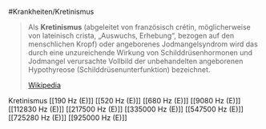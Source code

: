 #Krankheiten/Kretinismus

> Als **Kretinismus** (abgeleitet von französisch crétin, möglicherweise von lateinisch crista, „Auswuchs, Erhebung“, bezogen auf den menschlichen Kropf) oder angeborenes Jodmangelsyndrom wird das durch eine unzureichende Wirkung von Schilddrüsenhormonen und Jodmangel verursachte Vollbild der unbehandelten angeborenen Hypothyreose (Schilddrüsenunterfunktion) bezeichnet.
>
> [Wikipedia](https://de.wikipedia.org/wiki/Kretinismus)

Kretinismus
[[190 Hz (E)]]
[[520 Hz (E)]]
[[680 Hz (E)]]
[[9080 Hz (E)]]
[[112830 Hz (E)]]
[[217500 Hz (E)]]
[[335000 Hz (E)]]
[[547500 Hz (E)]]
[[725280 Hz (E)]]
[[925000 Hz (E)]]